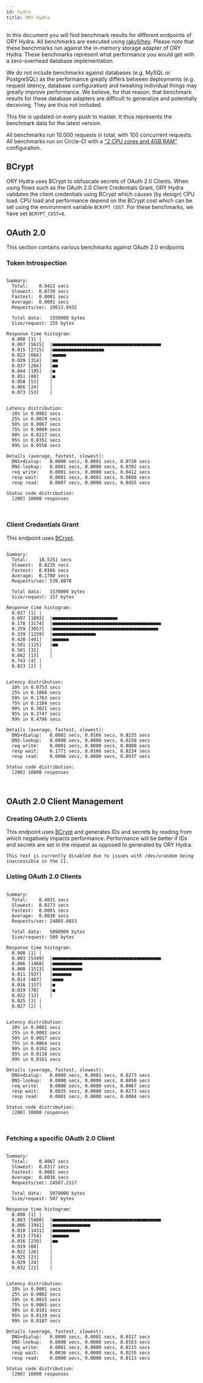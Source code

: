 ```yaml
---
id: hydra
title: ORY Hydra
---
```


In this document you will find benchmark results for different endpoints of ORY Hydra. All benchmarks are executed
using [rakyll/hey](https://github.com/rakyll/hey). Please note that these benchmarks run against the in-memory storage
adapter of ORY Hydra. These benchmarks represent what performance you would get with a zero-overhead database implementation.

We do not include benchmarks against databases (e.g. MySQL or PostgreSQL) as the performance greatly differs between
deployments (e.g. request latency, database configuration) and tweaking individual things may greatly improve performance.
We believe, for that reason, that benchmark results for these database adapters are difficult to generalize and potentially
deceiving. They are thus not included.

This file is updated on every push to master. It thus represents the benchmark data for the latest version.

All benchmarks run 10.000 requests in total, with 100 concurrent requests. All benchmarks run on Circle-CI with a
["2 CPU cores and 4GB RAM"](https://support.circleci.com/hc/en-us/articles/360000489307-Why-do-my-tests-take-longer-to-run-on-CircleCI-than-locally-)
configuration.

## BCrypt

ORY Hydra uses BCrypt to obfuscate secrets of OAuth 2.0 Clients. When using flows such as the OAuth 2.0 Client Credentials
Grant, ORY Hydra validates the client credentials using BCrypt which causes (by design) CPU load. CPU load and performance
depend on the BCrypt cost which can be set using the environment variable `BCRYPT_COST`. For these benchmarks,
we have set `BCRYPT_COST=8`.

## OAuth 2.0

This section contains various benchmarks against OAuth 2.0 endpoints

### Token Introspection

```

Summary:
  Total:	0.9422 secs
  Slowest:	0.0730 secs
  Fastest:	0.0001 secs
  Average:	0.0091 secs
  Requests/sec:	10613.9432
  
  Total data:	1550000 bytes
  Size/request:	155 bytes

Response time histogram:
  0.000 [1]	|
  0.007 [5615]	|■■■■■■■■■■■■■■■■■■■■■■■■■■■■■■■■■■■■■■■■
  0.015 [2725]	|■■■■■■■■■■■■■■■■■■■
  0.022 [666]	|■■■■■
  0.029 [314]	|■■
  0.037 [266]	|■■
  0.044 [195]	|■
  0.051 [88]	|■
  0.058 [53]	|
  0.066 [24]	|
  0.073 [53]	|


Latency distribution:
  10% in 0.0002 secs
  25% in 0.0019 secs
  50% in 0.0067 secs
  75% in 0.0099 secs
  90% in 0.0217 secs
  95% in 0.0351 secs
  99% in 0.0556 secs

Details (average, fastest, slowest):
  DNS+dialup:	0.0000 secs, 0.0001 secs, 0.0730 secs
  DNS-lookup:	0.0001 secs, 0.0000 secs, 0.0392 secs
  req write:	0.0001 secs, 0.0000 secs, 0.0412 secs
  resp wait:	0.0081 secs, 0.0001 secs, 0.0688 secs
  resp read:	0.0007 secs, 0.0000 secs, 0.0455 secs

Status code distribution:
  [200]	10000 responses



```

### Client Credentials Grant

This endpoint uses [BCrypt](#bcrypt).

```

Summary:
  Total:	18.5251 secs
  Slowest:	0.8235 secs
  Fastest:	0.0166 secs
  Average:	0.1780 secs
  Requests/sec:	539.8078
  
  Total data:	1570000 bytes
  Size/request:	157 bytes

Response time histogram:
  0.017 [1]	|
  0.097 [1893]	|■■■■■■■■■■■■■■■■■■■■■■■■
  0.178 [3174]	|■■■■■■■■■■■■■■■■■■■■■■■■■■■■■■■■■■■■■■■■
  0.259 [3057]	|■■■■■■■■■■■■■■■■■■■■■■■■■■■■■■■■■■■■■■■
  0.339 [1259]	|■■■■■■■■■■■■■■■■
  0.420 [441]	|■■■■■■
  0.501 [125]	|■■
  0.581 [31]	|
  0.662 [13]	|
  0.743 [4]	|
  0.823 [2]	|


Latency distribution:
  10% in 0.0753 secs
  25% in 0.1066 secs
  50% in 0.1763 secs
  75% in 0.2184 secs
  90% in 0.3021 secs
  95% in 0.3747 secs
  99% in 0.4796 secs

Details (average, fastest, slowest):
  DNS+dialup:	0.0002 secs, 0.0166 secs, 0.8235 secs
  DNS-lookup:	0.0000 secs, 0.0000 secs, 0.0258 secs
  req write:	0.0001 secs, 0.0000 secs, 0.0888 secs
  resp wait:	0.1771 secs, 0.0166 secs, 0.8234 secs
  resp read:	0.0006 secs, 0.0000 secs, 0.0937 secs

Status code distribution:
  [200]	10000 responses



```

## OAuth 2.0 Client Management

### Creating OAuth 2.0 Clients

This endpoint uses [BCrypt](#bcrypt) and generates IDs and secrets by reading from  which negatively impacts
performance. Performance will be better if IDs and secrets are set in the request as opposed to generated by ORY Hydra.

```
This test is currently disabled due to issues with /dev/urandom being inaccessible in the CI.
```

### Listing OAuth 2.0 Clients

```

Summary:
  Total:	0.4031 secs
  Slowest:	0.0273 secs
  Fastest:	0.0001 secs
  Average:	0.0038 secs
  Requests/sec:	24805.6853
  
  Total data:	5090000 bytes
  Size/request:	509 bytes

Response time histogram:
  0.000 [1]	|
  0.003 [5349]	|■■■■■■■■■■■■■■■■■■■■■■■■■■■■■■■■■■■■■■■■
  0.006 [1468]	|■■■■■■■■■■■
  0.008 [1513]	|■■■■■■■■■■■
  0.011 [937]	|■■■■■■■
  0.014 [487]	|■■■■
  0.016 [157]	|■
  0.019 [70]	|■
  0.022 [13]	|
  0.025 [3]	|
  0.027 [2]	|


Latency distribution:
  10% in 0.0001 secs
  25% in 0.0002 secs
  50% in 0.0017 secs
  75% in 0.0064 secs
  90% in 0.0102 secs
  95% in 0.0118 secs
  99% in 0.0161 secs

Details (average, fastest, slowest):
  DNS+dialup:	0.0000 secs, 0.0001 secs, 0.0273 secs
  DNS-lookup:	0.0000 secs, 0.0000 secs, 0.0050 secs
  req write:	0.0000 secs, 0.0000 secs, 0.0067 secs
  resp wait:	0.0035 secs, 0.0000 secs, 0.0273 secs
  resp read:	0.0001 secs, 0.0000 secs, 0.0084 secs

Status code distribution:
  [200]	10000 responses



```

### Fetching a specific OAuth 2.0 Client

```

Summary:
  Total:	0.4067 secs
  Slowest:	0.0317 secs
  Fastest:	0.0001 secs
  Average:	0.0038 secs
  Requests/sec:	24587.2117
  
  Total data:	5070000 bytes
  Size/request:	507 bytes

Response time histogram:
  0.000 [1]	|
  0.003 [5480]	|■■■■■■■■■■■■■■■■■■■■■■■■■■■■■■■■■■■■■■■■
  0.006 [1941]	|■■■■■■■■■■■■■■
  0.010 [1431]	|■■■■■■■■■■
  0.013 [754]	|■■■■■■
  0.016 [230]	|■■
  0.019 [68]	|
  0.022 [26]	|
  0.025 [23]	|
  0.029 [24]	|
  0.032 [22]	|


Latency distribution:
  10% in 0.0001 secs
  25% in 0.0002 secs
  50% in 0.0015 secs
  75% in 0.0065 secs
  90% in 0.0101 secs
  95% in 0.0119 secs
  99% in 0.0187 secs

Details (average, fastest, slowest):
  DNS+dialup:	0.0000 secs, 0.0001 secs, 0.0317 secs
  DNS-lookup:	0.0000 secs, 0.0000 secs, 0.0163 secs
  req write:	0.0001 secs, 0.0000 secs, 0.0115 secs
  resp wait:	0.0036 secs, 0.0000 secs, 0.0235 secs
  resp read:	0.0000 secs, 0.0000 secs, 0.0113 secs

Status code distribution:
  [200]	10000 responses



```
